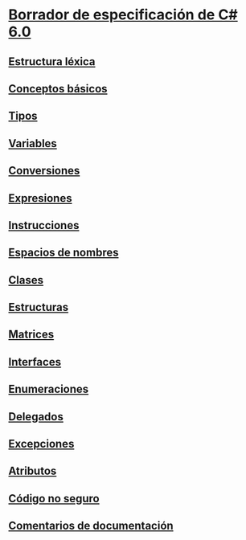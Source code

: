# [Borrador de especificación de C# 6.0](index.md)
## [Estructura léxica](../../../../_csharplang/spec/lexical-structure.md)
## [Conceptos básicos](../../../../_csharplang/spec/basic-concepts.md)
## [Tipos](../../../../_csharplang/spec/types.md)
## [Variables](../../../../_csharplang/spec/variables.md)
## [Conversiones](../../../../_csharplang/spec/conversions.md)
## [Expresiones](../../../../_csharplang/spec/expressions.md)
## [Instrucciones](../../../../_csharplang/spec/statements.md)
## [Espacios de nombres](../../../../_csharplang/spec/namespaces.md)
## [Clases](../../../../_csharplang/spec/classes.md)
## [Estructuras](../../../../_csharplang/spec/structs.md)
## [Matrices](../../../../_csharplang/spec/arrays.md)
## [Interfaces](../../../../_csharplang/spec/interfaces.md)
## [Enumeraciones](../../../../_csharplang/spec/enums.md)
## [Delegados](../../../../_csharplang/spec/delegates.md)
## [Excepciones](../../../../_csharplang/spec/exceptions.md)
## [Atributos](../../../../_csharplang/spec/attributes.md)
## [Código no seguro](../../../../_csharplang/spec/unsafe-code.md)
## [Comentarios de documentación](../../../../_csharplang/spec/documentation-comments.md)
